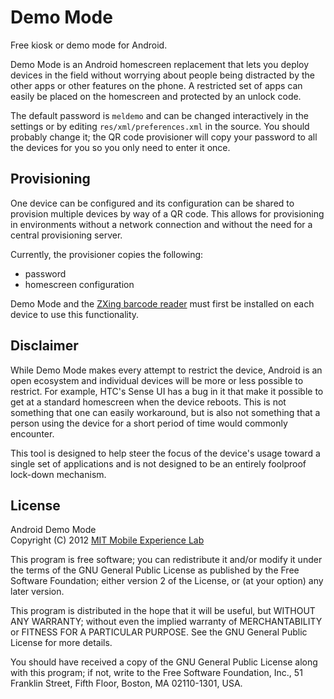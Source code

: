 Demo Mode
=========

Free kiosk or demo mode for Android.

Demo Mode is an Android homescreen replacement that lets you deploy devices in
the field without worrying about people being distracted by the other apps or
other features on the phone. A restricted set of apps can easily be placed on
the homescreen and protected by an unlock code.

The default password is `meldemo` and can be changed interactively in the
settings or by editing `res/xml/preferences.xml` in the source. You should
probably change it; the QR code provisioner will copy your password to all
the devices for you so you only need to enter it once.

Provisioning
------------

One device can be configured and its configuration can be shared to provision
multiple devices by way of a QR code. This allows for provisioning in
environments without a network connection and without the need for a central
provisioning server.

Currently, the provisioner copies the following:

* password
* homescreen configuration

Demo Mode and the [ZXing barcode reader][zxing] must first be installed on each
device to use this functionality.

Disclaimer
----------

While Demo Mode makes every attempt to restrict the device, Android is an open
ecosystem and individual devices will be more or less possible to restrict. For
example, HTC's Sense UI has a bug in it that make it possible to get at a
standard homescreen when the device reboots. This is not something that one can
easily workaround, but is also not something that a person using the device
for a short period of time would commonly encounter.

This tool is designed to help steer the focus of the device's usage toward a
single set of applications and is not designed to be an entirely foolproof
lock-down mechanism.

License
-------
Android Demo Mode  
Copyright (C) 2012 [MIT Mobile Experience Lab][mel]

This program is free software; you can redistribute it and/or
modify it under the terms of the GNU General Public License
as published by the Free Software Foundation; either version 2
of the License, or (at your option) any later version.

This program is distributed in the hope that it will be useful,
but WITHOUT ANY WARRANTY; without even the implied warranty of
MERCHANTABILITY or FITNESS FOR A PARTICULAR PURPOSE.  See the
GNU General Public License for more details.

You should have received a copy of the GNU General Public License
along with this program; if not, write to the Free Software
Foundation, Inc., 51 Franklin Street, Fifth Floor, Boston, MA  02110-1301, USA.

[zxing]: http://code.google.com/p/zxing/
[mel]: http://mobile.mit.edu/
